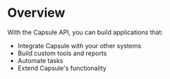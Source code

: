 # Overview

With the Capsule API, you can build applications that:

- Integrate Capsule with your other systems
- Build custom tools and reports
- Automate tasks
- Extend Capsule's functionality
